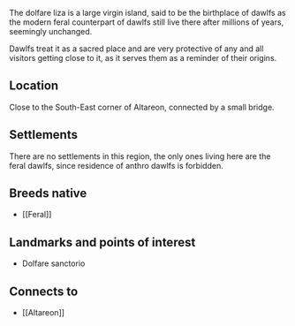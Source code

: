 The dolfare liza is a large virgin island, said to be the birthplace of dawlfs as the modern feral counterpart of dawlfs still live there after millions of years, seemingly unchanged.

Dawlfs treat it as a sacred place and are very protective of any and all visitors getting close to it, as it serves them as a reminder of their origins.
## Location
Close to the South-East corner of Altareon, connected by a small bridge.
## Settlements
There are no settlements in this region, the only ones living here are the feral dawlfs, since residence of anthro dawlfs is forbidden.
## Breeds native
- [[Feral]]
## Landmarks and points of interest
- Dolfare sanctorio
## Connects to
- [[Altareon]]